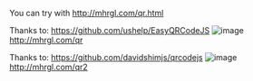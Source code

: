 You can try with http://mhrgl.com/qr.html


Thanks to:
https://github.com/ushelp/EasyQRCodeJS
![image](https://github.com/mahirgul/ST500ProfileQRGenerator/assets/8502843/2bbfe925-19e9-4ea9-83e2-61bccd3dae37)
http://mhrgl.com/qr

Thanks to:
https://github.com/davidshimjs/qrcodejs
![image](https://github.com/mahirgul/ST500ProfileQRGenerator/assets/8502843/703bebf3-e0bc-4a16-99cf-672cb543ab41)
http://mhrgl.com/qr2